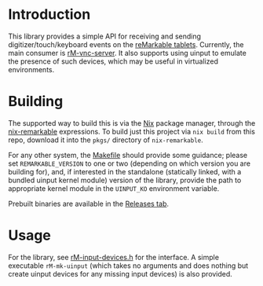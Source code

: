 # Introduction

This library provides a simple API for receiving and sending
digitizer/touch/keyboard events on the [reMarkable
tablets](https://remarkable.com). Currently, the main consumer is
[rM-vnc-server](https://github.com/pl-semiotics/rM-vnc-server). It
also supports using uinput to emulate the presence of such devices,
which may be useful in virtualized environments.

# Building

The supported way to build this is via the
[Nix](https://nixos.org/nix) package manager, through the
[nix-remarkable](https://github.com/pl-semiotics/nix-remarkable)
expressions. To build just this project via `nix build` from this
repo, download it into the `pkgs/` directory of `nix-remarkable`.

For any other system, the [Makefile](./Makefile) should provide some
guidance; please set `REMARKABLE_VERSION` to one or two (depending on
which version you are building for), and, if interested in the
standalone (statically linked, with a bundled uinput kernel module)
version of the library, provide the path to appropriate kernel module
in the `UINPUT_KO` environment variable.

Prebuilt binaries are available in the [Releases
tab](https://github.com/pl-semiotics/rM-input-devices/releases).

# Usage

For the library, see [rM-input-devices.h](./rM-input-devices.h) for
the interface. A simple executable `rM-mk-uinput` (which takes no
arguments and does nothing but create uinput devices for any missing
input devices) is also provided.
